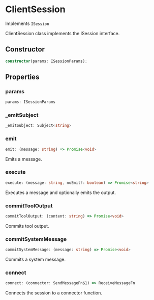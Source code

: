# ClientSession

Implements `ISession`

ClientSession class implements the ISession interface.

## Constructor

```ts
constructor(params: ISessionParams);
```

## Properties

### params

```ts
params: ISessionParams
```

### _emitSubject

```ts
_emitSubject: Subject<string>
```

### emit

```ts
emit: (message: string) => Promise<void>
```

Emits a message.

### execute

```ts
execute: (message: string, noEmit?: boolean) => Promise<string>
```

Executes a message and optionally emits the output.

### commitToolOutput

```ts
commitToolOutput: (content: string) => Promise<void>
```

Commits tool output.

### commitSystemMessage

```ts
commitSystemMessage: (message: string) => Promise<void>
```

Commits a system message.

### connect

```ts
connect: (connector: SendMessageFn$1) => ReceiveMessageFn
```

Connects the session to a connector function.
